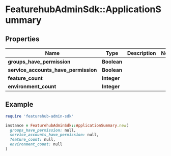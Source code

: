 # FeaturehubAdminSdk::ApplicationSummary

## Properties

| Name | Type | Description | Notes |
| ---- | ---- | ----------- | ----- |
| **groups_have_permission** | **Boolean** |  |  |
| **service_accounts_have_permission** | **Boolean** |  |  |
| **feature_count** | **Integer** |  |  |
| **environment_count** | **Integer** |  |  |

## Example

```ruby
require 'featurehub-admin-sdk'

instance = FeaturehubAdminSdk::ApplicationSummary.new(
  groups_have_permission: null,
  service_accounts_have_permission: null,
  feature_count: null,
  environment_count: null
)
```

